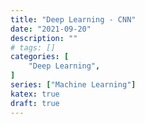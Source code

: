 ```yaml
---
title: "Deep Learning - CNN"
date: "2021-09-20"
description: ""
# tags: []
categories: [
    "Deep Learning",
]
series: ["Machine Learning"]
katex: true
draft: true
---
```


